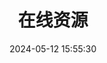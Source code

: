 ---
title: 在线资源
type: "link"
aside: false
date: 2024-05-12 15:55:30
flink_url: 'resource/rlink.json'
---